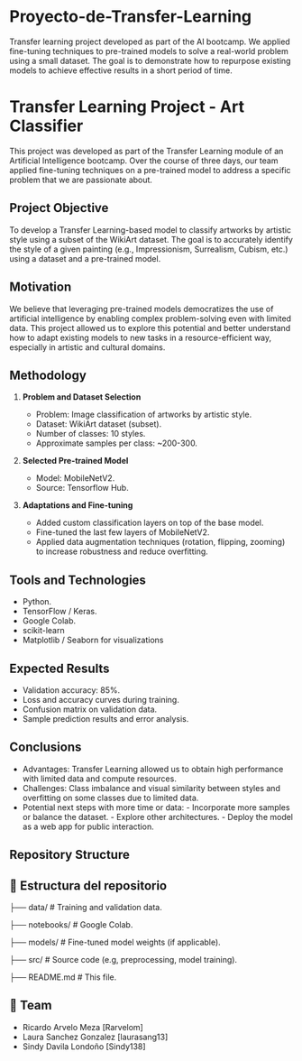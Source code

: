 # Proyecto-de-Transfer-Learning
Transfer learning project developed as part of the AI ​​bootcamp. We applied fine-tuning techniques to pre-trained models to solve a real-world problem using a small dataset. The goal is to demonstrate how to repurpose existing models to achieve effective results in a short period of time.

# Transfer Learning Project - Art Classifier

This project was developed as part of the Transfer Learning module of an Artificial Intelligence bootcamp. Over the course of three days, our team applied fine-tuning techniques on a pre-trained model to address a specific problem that we are passionate about.

## Project Objective

To develop a Transfer Learning-based model to classify artworks by artistic style using a subset of the WikiArt dataset. The goal is to accurately identify the style of a given painting (e.g., Impressionism, Surrealism, Cubism, etc.) using a dataset and a pre-trained model.
## Motivation

We believe that leveraging pre-trained models democratizes the use of artificial intelligence by enabling complex problem-solving even with limited data. This project allowed us to explore this potential and better understand how to adapt existing models to new tasks in a resource-efficient way, especially in artistic and cultural domains.

## Methodology

1. **Problem and Dataset Selection**
   - Problem: Image classification of artworks by artistic style.
   - Dataset: WikiArt dataset (subset).
   - Number of classes: 10 styles.
   - Approximate samples per class: ~200-300.

2. **Selected Pre-trained Model**
   - Model: MobileNetV2.
   - Source: Tensorflow Hub.

3. **Adaptations and Fine-tuning**
   - Added custom classification layers on top of the base model.
   - Fine-tuned the last few layers of MobileNetV2.
   - Applied data augmentation techniques (rotation, flipping, zooming) to increase robustness and reduce overfitting.
     
## Tools and Technologies

- Python.
- TensorFlow / Keras.
- Google Colab.
- scikit-learn
- Matplotlib / Seaborn for visualizations

## Expected Results

- Validation accuracy: 85%.
- Loss and accuracy curves during training.
- Confusion matrix on validation data.
- Sample prediction results and error analysis.

## Conclusions

- Advantages: Transfer Learning allowed us to obtain high performance with limited data and compute resources.
- Challenges: Class imbalance and visual similarity between styles and overfitting on some classes due to limited data.
- Potential next steps with more time or data:
      - Incorporate more samples or balance the dataset.
      - Explore other architectures.
      - Deploy the model as a web app for public interaction.

## Repository Structure


## 📁 Estructura del repositorio

├── data/ # Training and validation data.

├── notebooks/ # Google Colab.

├── models/ # Fine-tuned model weights (if applicable).

├── src/ # Source code (e.g, preprocessing, model training).

├── README.md # This file.

## 👥 Team

- Ricardo Arvelo Meza [Rarvelom]
- Laura Sanchez Gonzalez [laurasang13]
- Sindy Davila Londoño [Sindy138]

